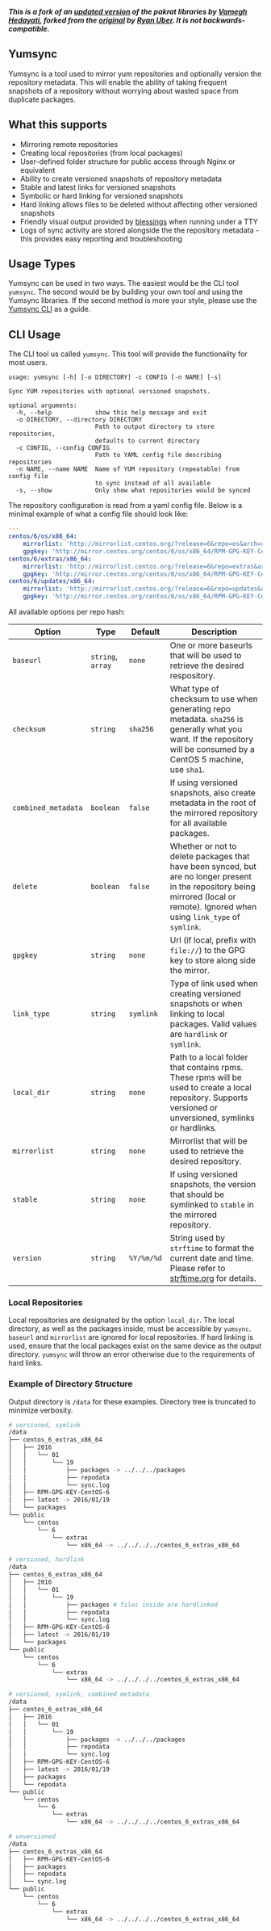 **_This is a fork of an [updated version](https://github.com/vamegh/pakrat) of the pakrat libraries by [Vamegh Hedayati](https://github.com/vamegh), forked from the [original](https://github.com/ryanuber/pakrat) by [Ryan Uber](https://github.com/ryanuber). It is not backwards-compatible._**

Yumsync
-------

Yumsync is a tool used to mirror yum repositories and optionally version the repository metadata. This will enable the ability of taking frequent snapshots of a repository without worrying about wasted space from duplicate packages.

What this supports
-------------------

* Mirroring remote repositories
* Creating local repositories (from local packages)
* User-defined folder structure for public access through Nginx or equivalent
* Ability to create versioned snapshots of repository metadata
* Stable and latest links for versioned snapshots
* Symbolic or hard linking for versioned snapshots
* Hard linking allows files to be deleted without affecting other versioned snapshots
* Friendly visual output provided by [blessings](https://pypi.python.org/pypi/blessings) when running under a TTY
* Logs of sync activity are stored alongside the the repository metadata - this provides easy reporting and troubleshooting

Usage Types
-----------

Yumsync can be used in two ways. The easiest would be the CLI tool `yumsync`. The second would be by building your own tool and using the Yumsync libraries. If the second method is more your style, please use the [Yumsync CLI](bin/yumsync) as a guide.

CLI Usage
---------

The CLI tool us called `yumsync`. This tool will provide the functionality for most users.

```
usage: yumsync [-h] [-o DIRECTORY] -c CONFIG [-n NAME] [-s]

Sync YUM repositories with optional versioned snapshots.

optional arguments:
  -h, --help            show this help message and exit
  -o DIRECTORY, --directory DIRECTORY
                        Path to output directory to store repositories,
                        defaults to current directory
  -c CONFIG, --config CONFIG
                        Path to YAML config file describing repositories
  -n NAME, --name NAME  Name of YUM repository (repeatable) from config file
                        to sync instead of all available
  -s, --show            Only show what repositories would be synced
```

The repository configuration is read from a yaml config file. Below is a minimal example of what a config file should look like:

```yaml
---
centos/6/os/x86_64:
    mirrorlist: 'http://mirrorlist.centos.org/?release=6&repo=os&arch=x86_64'
    gpgkey: 'http://mirror.centos.org/centos/6/os/x86_64/RPM-GPG-KEY-CentOS-6'
centos/6/extras/x86_64:
    mirrorlist: 'http://mirrorlist.centos.org/?release=6&repo=extras&arch=x86_64'
    gpgkey: 'http://mirror.centos.org/centos/6/os/x86_64/RPM-GPG-KEY-CentOS-6'
centos/6/updates/x86_64:
    mirrorlist: 'http://mirrorlist.centos.org/?release=6&repo=updates&arch=x86_64'
    gpgkey: 'http://mirror.centos.org/centos/6/os/x86_64/RPM-GPG-KEY-CentOS-6'
```

All available options per repo hash:

Option | Type | Default  | Description
------ | ---- | -------- | -----------
`baseurl` | `string`, `array` | `none` | One or more baseurls that will be used to retrieve the desired respository.
`checksum` | `string` | `sha256` | What type of checksum to use when generating repo metadata. `sha256` is generally what you want. If the repository will be consumed by a CentOS 5 machine, use `sha1`.
`combined_metadata` | `boolean` | `false` | If using versioned snapshots, also create metadata in the root of the mirrored repository for all available packages.
`delete` | `boolean` | `false` | Whether or not to delete packages that have been synced, but are no longer present in the repository being mirrored (local or remote). Ignored when using `link_type` of `symlink`.
`gpgkey` | `string` | `none` | Url (if local, prefix with `file://`) to the GPG key to store along side the mirror.
`link_type` | `string` | `symlink` | Type of link used when creating versioned snapshots or when linking to local packages. Valid values are `hardlink` or `symlink`.
`local_dir` | `string` | `none` | Path to a local folder that contains rpms. These rpms will be used to create a local repository. Supports versioned or unversioned, symlinks or hardlinks.
`mirrorlist` | `string` | `none` | Mirrorlist that will be used to retrieve the desired repository.
`stable` | `string` | `none` | If using versioned snapshots, the version that should be symlinked to `stable` in the mirrored repository.
`version` | `string` | `%Y/%m/%d` | String used by `strftime` to format the current date and time. Please refer to [strftime.org](http://strftime.org) for details.

### Local Repositories

Local repositories are designated by the option `local_dir`. The local directory, as well as the packages inside, must be accessible by `yumsync`. `baseurl` and `mirrorlist` are ignored for local repositories. If hard linking is used, ensure that the local packages exist on the same device as the output directory. `yumsync` will throw an error otherwise due to the requirements of hard links.

### Example of Directory Structure

Output directory is `/data` for these examples. Directory tree is truncated to minimize verbosity.

```bash
# versioned, symlink
/data
├── centos_6_extras_x86_64
│   ├── 2016
│   │   └── 01
│   │       └── 19
│   │           ├── packages -> ../../../packages
│   │           ├── repodata
│   │           └── sync.log
│   ├── RPM-GPG-KEY-CentOS-6
│   ├── latest -> 2016/01/19
│   └── packages
└── public
    └── centos
        └── 6
            └── extras
                └── x86_64 -> ../../../../centos_6_extras_x86_64
```

```bash
# versioned, hardlink
/data
├── centos_6_extras_x86_64
│   ├── 2016
│   │   └── 01
│   │       └── 19
│   │           ├── packages # files inside are hardlinked
│   │           ├── repodata
│   │           └── sync.log
│   ├── RPM-GPG-KEY-CentOS-6
│   ├── latest -> 2016/01/19
│   └── packages
└── public
    └── centos
        └── 6
            └── extras
                └── x86_64 -> ../../../../centos_6_extras_x86_64
```

```bash
# versioned, symlink, combined metadata
/data
├── centos_6_extras_x86_64
│   ├── 2016
│   │   └── 01
│   │       └── 19
│   │           ├── packages -> ../../../packages
│   │           ├── repodata
│   │           └── sync.log
│   ├── RPM-GPG-KEY-CentOS-6
│   ├── latest -> 2016/01/19
│   ├── packages
│   └── repodata
└── public
    └── centos
        └── 6
            └── extras
                └── x86_64 -> ../../../../centos_6_extras_x86_64
```

```bash
# unversioned
/data
├── centos_6_extras_x86_64
│   ├── RPM-GPG-KEY-CentOS-6
│   ├── packages
│   ├── repodata
│   └── sync.log
└── public
    └── centos
        └── 6
            └── extras
                └── x86_64 -> ../../../../centos_6_extras_x86_64
```
